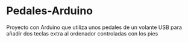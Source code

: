 # Pedales-Arduino
Proyecto con Arduino que utiliza unos pedales de un volante USB para añadir dos teclas extra al ordenador controladas con los pies
